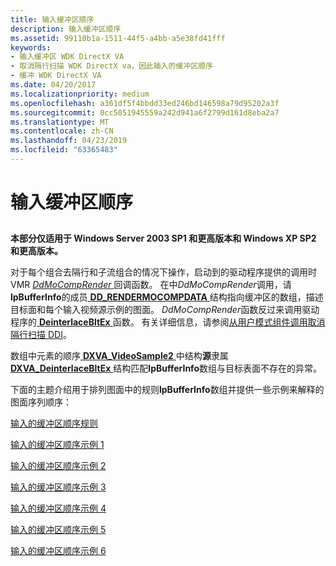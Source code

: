 ```yaml
---
title: 输入缓冲区顺序
description: 输入缓冲区顺序
ms.assetid: 99110b1a-1511-44f5-a4bb-a5e38fd41fff
keywords:
- 输入缓冲区 WDK DirectX VA
- 取消隔行扫描 WDK DirectX va，因此输入的缓冲区顺序
- 缓冲 WDK DirectX VA
ms.date: 04/20/2017
ms.localizationpriority: medium
ms.openlocfilehash: a361df5f4bbdd33ed246bd146598a79d95202a3f
ms.sourcegitcommit: 0cc5051945559a242d941a6f2799d161d8eba2a7
ms.translationtype: MT
ms.contentlocale: zh-CN
ms.lasthandoff: 04/23/2019
ms.locfileid: "63365483"
---
```

# <a name="input-buffer-order"></a>输入缓冲区顺序


## <span id="ddk_input_buffer_order_gg"></span><span id="DDK_INPUT_BUFFER_ORDER_GG"></span>


**本部分仅适用于 Windows Server 2003 SP1 和更高版本和 Windows XP SP2 和更高版本。**

对于每个组合去隔行和子流组合的情况下操作，启动到的驱动程序提供的调用时 VMR [ *DdMoCompRender* ](https://msdn.microsoft.com/library/windows/hardware/ff550248)回调函数。 在中*DdMoCompRender*调用，请**lpBufferInfo**的成员[ **DD\_RENDERMOCOMPDATA** ](https://msdn.microsoft.com/library/windows/hardware/ff551693)结构指向缓冲区的数组，描述目标面和每个输入视频源示例的图面。 *DdMoCompRender*函数反过来调用驱动程序的[ **DeinterlaceBltEx** ](https://msdn.microsoft.com/library/windows/hardware/ff563927)函数。 有关详细信息，请参阅[从用户模式组件调用取消隔行扫描 DDI](calling-the-deinterlace-ddi-from-a-user-mode-component.md)。

数组中元素的顺序[ **DXVA\_VideoSample2** ](https://msdn.microsoft.com/library/windows/hardware/ff564092)中结构**源**隶属[ **DXVA\_DeinterlaceBltEx** ](https://msdn.microsoft.com/library/windows/hardware/ff563915)结构匹配**lpBufferInfo**数组与目标表面不存在的异常。

下面的主题介绍用于排列图面中的规则**lpBufferInfo**数组并提供一些示例来解释的图面序列顺序：

[输入的缓冲区顺序规则](input-buffer-order-rules.md)

[输入的缓冲区顺序示例 1](input-buffer-order-example-1.md)

[输入的缓冲区顺序示例 2](input-buffer-order-example-2.md)

[输入的缓冲区顺序示例 3](input-buffer-order-example-3.md)

[输入的缓冲区顺序示例 4](input-buffer-order-example-4.md)

[输入的缓冲区顺序示例 5](input-buffer-order-example-5.md)

[输入的缓冲区顺序示例 6](input-buffer-order-example-6.md)

 

 





